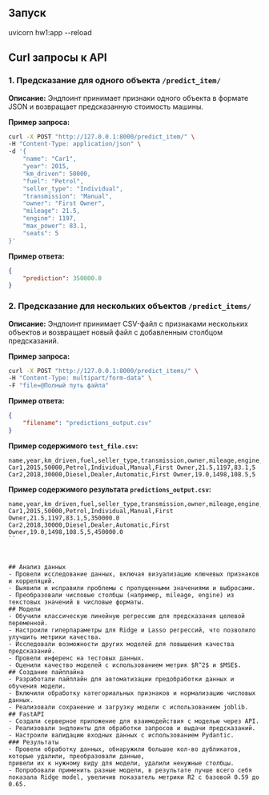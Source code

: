 ## Запуск
uvicorn hw1:app --reload


## Curl запросы к API

### 1. Предсказание для одного объекта `/predict_item/`

**Описание:** Эндпоинт принимает признаки одного объекта в формате JSON и возвращает предсказанную стоимость машины.

**Пример запроса:**
```bash
curl -X POST "http://127.0.0.1:8000/predict_item/" \
-H "Content-Type: application/json" \
-d '{
    "name": "Car1",
    "year": 2015,
    "km_driven": 50000,
    "fuel": "Petrol",
    "seller_type": "Individual",
    "transmission": "Manual",
    "owner": "First Owner",
    "mileage": 21.5,
    "engine": 1197,
    "max_power": 83.1,
    "seats": 5
}'
```

**Пример ответа:**
```json
{
    "prediction": 350000.0
}
```

### 2. Предсказание для нескольких объектов `/predict_items/`

**Описание:** Эндпоинт принимает CSV-файл с признаками нескольких объектов и возвращает новый файл с добавленным столбцом предсказаний.

**Пример запроса:**
```bash
curl -X POST "http://127.0.0.1:8000/predict_items/" \
-H "Content-Type: multipart/form-data" \
-F "file=@Полный путь файла"
```

**Пример ответа:**
```json
{
    "filename": "predictions_output.csv"
}
```

**Пример содержимого `test_file.csv`:**
```csv
name,year,km_driven,fuel,seller_type,transmission,owner,mileage,engine,max_power,seats
Car1,2015,50000,Petrol,Individual,Manual,First Owner,21.5,1197,83.1,5
Car2,2018,30000,Diesel,Dealer,Automatic,First Owner,19.0,1498,108.5,5
```

**Пример содержимого результата `predictions_output.csv`:**
```csv
name,year,km_driven,fuel,seller_type,transmission,owner,mileage,engine,max_power,seats,prediction
Car1,2015,50000,Petrol,Individual,Manual,First Owner,21.5,1197,83.1,5,350000.0
Car2,2018,30000,Diesel,Dealer,Automatic,First Owner,19.0,1498,108.5,5,450000.0
``



## Анализ данных
- Провели исследование данных, включая визуализацию ключевых признаков и корреляций.
- Выявили и исправили проблемы с пропущенными значениями и выбросами.
- Преобразовали числовые столбцы (например, mileage, engine) из текстовых значений в числовые форматы.
## Модели
- Обучили классическую линейную регрессию для предсказания целевой переменной.
- Настроили гиперпараметры для Ridge и Lasso регрессий, что позволило улучшить метрики качества.
- Исследовали возможности других моделей для повышения качества предсказаний.
- Провели инференс на тестовых данных.
- Оценили качество моделей с использованием метрик $R^2$ и $MSE$.
## Создание пайплайна
- Разработали пайплайн для автоматизации предобработки данных и обучения модели.
- Включили обработку категориальных признаков и нормализацию числовых данных.
- Реализовали сохранение и загрузку модели с использованием joblib.
## FastAPI
- Создали серверное приложение для взаимодействия с моделью через API.
- Реализовали эндпоинты для обработки запросов и выдачи предсказаний.
- Настроили валидацию входных данных с использованием Pydantic.
### Результаты
- Провели обработку данных, обнаружили большое кол-во дубликатов, которые удалили, преобразовали данные,
привели их к нужному виду для модели, удалили ненужные столбцы.
- Попробовали применить разные модели, в результате лучше всего себя показала Ridge model, увеличив показатель метрики R2 с базовой 0.59 до 0.65.